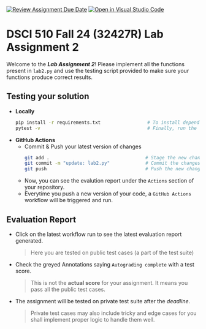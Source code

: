 [![Review Assignment Due Date](https://classroom.github.com/assets/deadline-readme-button-22041afd0340ce965d47ae6ef1cefeee28c7c493a6346c4f15d667ab976d596c.svg)](https://classroom.github.com/a/ZN0lbcmv)
[![Open in Visual Studio Code](https://classroom.github.com/assets/open-in-vscode-2e0aaae1b6195c2367325f4f02e2d04e9abb55f0b24a779b69b11b9e10269abc.svg)](https://classroom.github.com/online_ide?assignment_repo_id=15778108&assignment_repo_type=AssignmentRepo)
# DSCI 510 Fall 24 (32427R) Lab Assignment 2
Welcome to the ___Lab Assignment 2___! Please implement all the functions present in `lab2.py` and use the testing script provided to make sure your functions produce correct results.

## Testing your solution
- **Locally**
    ```bash
    pip install -r requirements.txt                 # To install dependencies on your local machine
    pytest -v                                       # Finally, run the test suite
    ```
- **GitHub Actions**
    - Commit & Push your latest version of changes
        ```bash
        git add .                                   # Stage the new changes
        git commit -m "update: lab2.py"             # Commit the changes
        git push                                    # Push the new changes
        ```
    - Now, you can see the evalution report under the `Actions` section of your repository.
    - Everytime you push a new version of your code, a `GitHub Actions` workflow will be triggered and run.

## Evaluation Report
- Click on the latest workflow run to see the latest evaluation report generated.
    > Here you are tested on public test cases (a part of the test suite)
- Check the greyed Annotations saying `Autograding complete` with a test score.
    > This is not the **actual score** for your assignment. It means you pass all the public test cases.
- The assignment will be tested on private test suite after the _deadline_.
    > Private test cases may also include tricky and edge cases for you shall implement proper logic to handle them well.